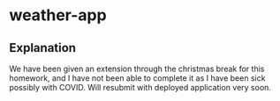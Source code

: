# weather-app

## Explanation

We have been given an extension through the christmas break for this homework, and I have not been able to complete it as I have been sick possibly with COVID. Will resubmit with deployed application very soon.

